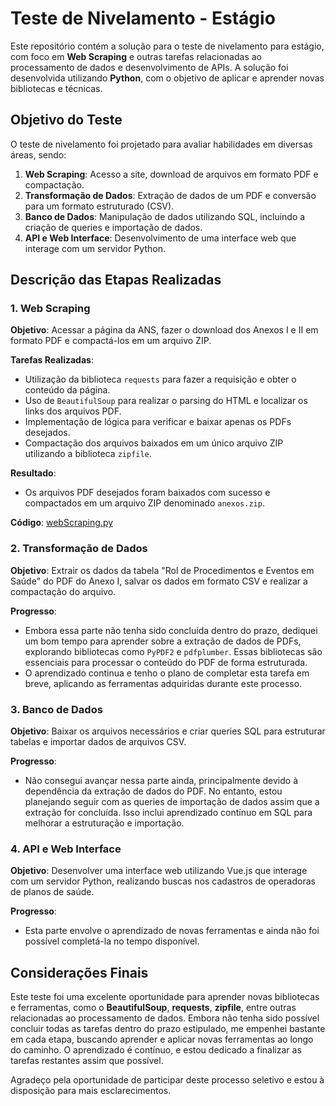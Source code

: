 # Teste de Nivelamento - Estágio

Este repositório contém a solução para o teste de nivelamento para estágio, com foco em **Web Scraping** e outras tarefas relacionadas ao processamento de dados e desenvolvimento de APIs. A solução foi desenvolvida utilizando **Python**, com o objetivo de aplicar e aprender novas bibliotecas e técnicas.

## Objetivo do Teste

O teste de nivelamento foi projetado para avaliar habilidades em diversas áreas, sendo:

1. **Web Scraping**: Acesso a site, download de arquivos em formato PDF e compactação.
2. **Transformação de Dados**: Extração de dados de um PDF e conversão para um formato estruturado (CSV).
3. **Banco de Dados**: Manipulação de dados utilizando SQL, incluindo a criação de queries e importação de dados.
4. **API e Web Interface**: Desenvolvimento de uma interface web que interage com um servidor Python.

## Descrição das Etapas Realizadas

### 1. Web Scraping

**Objetivo**: Acessar a página da ANS, fazer o download dos Anexos I e II em formato PDF e compactá-los em um arquivo ZIP.

**Tarefas Realizadas**:
- Utilização da biblioteca `requests` para fazer a requisição e obter o conteúdo da página.
- Uso de `BeautifulSoup` para realizar o parsing do HTML e localizar os links dos arquivos PDF.
- Implementação de lógica para verificar e baixar apenas os PDFs desejados.
- Compactação dos arquivos baixados em um único arquivo ZIP utilizando a biblioteca `zipfile`.

**Resultado**:
- Os arquivos PDF desejados foram baixados com sucesso e compactados em um arquivo ZIP denominado `anexos.zip`.

**Código**: [webScraping.py](https://github.com/n1lima/testeNivelamento/blob/master/exercicio1/webScraping.py)

### 2. Transformação de Dados

**Objetivo**: Extrair os dados da tabela "Rol de Procedimentos e Eventos em Saúde" do PDF do Anexo I, salvar os dados em formato CSV e realizar a compactação do arquivo.

**Progresso**:
- Embora essa parte não tenha sido concluída dentro do prazo, dediquei um bom tempo para aprender sobre a extração de dados de PDFs, explorando bibliotecas como `PyPDF2` e `pdfplumber`. Essas bibliotecas são essenciais para processar o conteúdo do PDF de forma estruturada.
- O aprendizado continua e tenho o plano de completar esta tarefa em breve, aplicando as ferramentas adquiridas durante este processo.

### 3. Banco de Dados

**Objetivo**: Baixar os arquivos necessários e criar queries SQL para estruturar tabelas e importar dados de arquivos CSV.

**Progresso**:
- Não consegui avançar nessa parte ainda, principalmente devido à dependência da extração de dados do PDF. No entanto, estou planejando seguir com as queries de importação de dados assim que a extração for concluída. Isso inclui aprendizado contínuo em SQL para melhorar a estruturação e importação.

### 4. API e Web Interface

**Objetivo**: Desenvolver uma interface web utilizando Vue.js que interage com um servidor Python, realizando buscas nos cadastros de operadoras de planos de saúde.

**Progresso**:
- Esta parte envolve o aprendizado de novas ferramentas e ainda não foi possível completá-la no tempo disponível. 

## Considerações Finais

Este teste foi uma excelente oportunidade para aprender novas bibliotecas e ferramentas, como o **BeautifulSoup**, **requests**, **zipfile**, entre outras relacionadas ao processamento de dados. Embora não tenha sido possível concluir todas as tarefas dentro do prazo estipulado, me empenhei bastante em cada etapa, buscando aprender e aplicar novas ferramentas ao longo do caminho. O aprendizado é contínuo, e estou dedicado a finalizar as tarefas restantes assim que possível.

Agradeço pela oportunidade de participar deste processo seletivo e estou à disposição para mais esclarecimentos.
